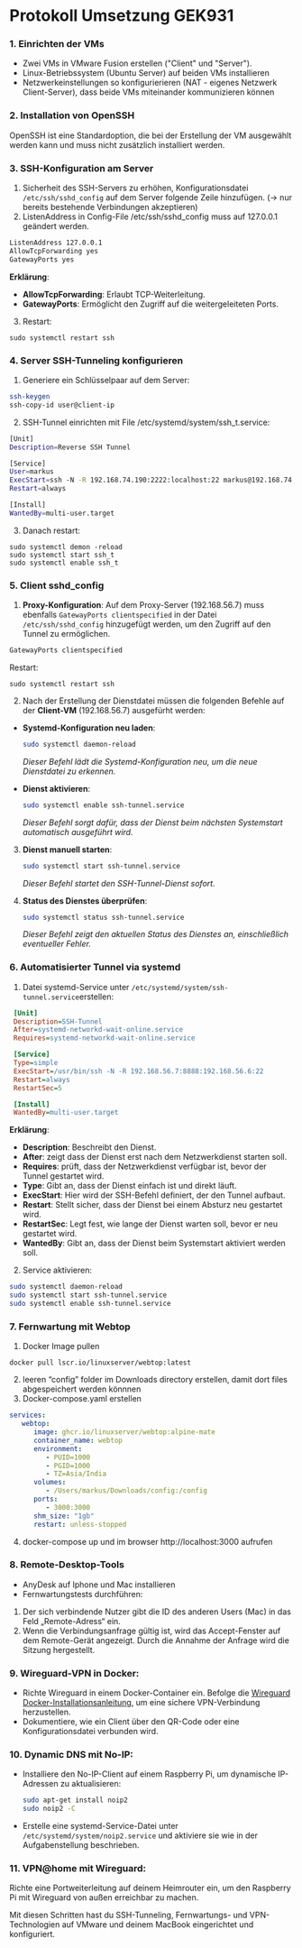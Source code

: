 # Protokoll Umsetzung GEK931

### 1. Einrichten der VMs

- Zwei VMs in VMware Fusion erstellen ("Client" und "Server").
- Linux-Betriebssystem (Ubuntu Server) auf beiden VMs installieren 
- Netzwerkeinstellungen so konfigurierieren (NAT - eigenes Netzwerk Client-Server), dass beide VMs miteinander kommunizieren können

### 2. Installation von OpenSSH
OpenSSH ist eine Standardoption, die bei der Erstellung der VM ausgewählt werden kann und muss nicht zusätzlich installiert werden.

### 3. SSH-Konfiguration am Server

1. Sicherheit des SSH-Servers zu erhöhen, Konfigurationsdatei `/etc/ssh/sshd_config` auf dem Server folgende Zeile hinzufügen. (-> nur bereits bestehende Verbindungen akzeptieren)
2. ListenAddress in Config-File /etc/ssh/sshd_config muss auf 127.0.0.1 geändert werden.

```bash
ListenAddress 127.0.0.1
AllowTcpForwarding yes
GatewayPorts yes
```

   **Erklärung**:
   - **AllowTcpForwarding**: Erlaubt TCP-Weiterleitung.
   - **GatewayPorts**: Ermöglicht den Zugriff auf die weitergeleiteten Ports.
   
3. Restart:
```
sudo systemctl restart ssh
```
### 4. Server SSH-Tunneling konfigurieren

1. Generiere ein Schlüsselpaar auf dem Server:
  ```bash
  ssh-keygen 
  ssh-copy-id user@client-ip
  ```

2. SSH-Tunnel einrichten mit File /etc/systemd/system/ssh_t.service:
```bash
[Unit]
Description=Reverse SSH Tunnel

[Service]
User=markus
ExecStart=ssh -N -R 192.168.74.190:2222:localhost:22 markus@192.168.74.190
Restart=always

[Install]
WantedBy=multi-user.target  
```
3. Danach restart:

```
sudo systemctl demon -reload
sudo systemctl start ssh_t
sudo systemctl enable ssh_t
```

### 5. Client sshd_config 
1. **Proxy-Konfiguration**: Auf dem Proxy-Server (192.168.56.7) muss ebenfalls `GatewayPorts clientspecified` in der Datei `/etc/ssh/sshd_config` hinzugefügt werden, um den Zugriff auf den Tunnel zu ermöglichen.

```bash
GatewayPorts clientspecified
```
Restart:
```
sudo systemctl restart ssh
```

2. Nach der Erstellung der Dienstdatei müssen die folgenden Befehle auf der **Client-VM** (192.168.56.7) ausgefürht werden:

* **Systemd-Konfiguration neu laden**:
   ```bash
   sudo systemctl daemon-reload
   ```
   *Dieser Befehl lädt die Systemd-Konfiguration neu, um die neue Dienstdatei zu erkennen.*

* **Dienst aktivieren**:
   ```bash
   sudo systemctl enable ssh-tunnel.service
   ```
   *Dieser Befehl sorgt dafür, dass der Dienst beim nächsten Systemstart automatisch ausgeführt wird.*

3. **Dienst manuell starten**:
   ```bash
   sudo systemctl start ssh-tunnel.service
   ```
   *Dieser Befehl startet den SSH-Tunnel-Dienst sofort.*

4. **Status des Dienstes überprüfen**:
   ```bash
   sudo systemctl status ssh-tunnel.service
   ```
   *Dieser Befehl zeigt den aktuellen Status des Dienstes an, einschließlich eventueller Fehler.*

### 6. Automatisierter Tunnel via systemd

1. Datei systemd-Service unter `/etc/systemd/system/ssh-tunnel.service`erstellen:
  ```ini
   [Unit]
   Description=SSH-Tunnel
   After=systemd-networkd-wait-online.service
   Requires=systemd-networkd-wait-online.service

   [Service]
   Type=simple
   ExecStart=/usr/bin/ssh -N -R 192.168.56.7:8888:192.168.56.6:22
   Restart=always
   RestartSec=5

   [Install]
   WantedBy=multi-user.target
   ```

   **Erklärung**:
   - **Description**: Beschreibt den Dienst.
   - **After**: zeigt dass der Dienst erst nach dem Netzwerkdienst starten soll.
   - **Requires**: prüft, dass der Netzwerkdienst verfügbar ist, bevor der Tunnel gestartet wird.
   - **Type**: Gibt an, dass der Dienst einfach ist und direkt läuft.
   - **ExecStart**: Hier wird der SSH-Befehl definiert, der den Tunnel aufbaut.
   - **Restart**: Stellt sicher, dass der Dienst bei einem Absturz neu gestartet wird.
   - **RestartSec**: Legt fest, wie lange der Dienst warten soll, bevor er neu gestartet wird.
   - **WantedBy**: Gibt an, dass der Dienst beim Systemstart aktiviert werden soll.

   2. Service aktivieren:
  ```bash
  sudo systemctl daemon-reload
  sudo systemctl start ssh-tunnel.service
  sudo systemctl enable ssh-tunnel.service
  ```

### 7. Fernwartung mit Webtop

1. Docker Image pullen

```
docker pull lscr.io/linuxserver/webtop:latest
```
2. leeren “config” folder im Downloads directory erstellen, damit dort files abgespeichert werden könnnen
3. Docker-compose.yaml erstellen

```yaml
services:
   webtop:
      image: ghcr.io/linuxserver/webtop:alpine-mate
      container_name: webtop
      environment:
         - PUID=1000
         - PGID=1000
         - TZ=Asia/India
      volumes:
         - /Users/markus/Downloads/config:/config
      ports:
         - 3000:3000
      shm_size: "1gb"
      restart: unless-stopped
```
4. docker-compose up und im browser http://localhost:3000 aufrufen

### 8. Remote-Desktop-Tools

* AnyDesk auf Iphone und  Mac installieren
* Fernwartungstests durchführen:
1. Der sich verbindende Nutzer gibt die ID des anderen Users (Mac) in das Feld „Remote-Adress“ ein. 
2. Wenn die Verbindungsanfrage gültig ist, wird das Accept-Fenster auf dem Remote-Gerät angezeigt. Durch die Annahme der Anfrage wird die Sitzung hergestellt. 
### 9. **Wireguard-VPN in Docker:**
   - Richte Wireguard in einem Docker-Container ein. Befolge die [Wireguard Docker-Installationsanleitung](https://www.wireguard.com/install/), um eine sichere VPN-Verbindung herzustellen.
   - Dokumentiere, wie ein Client über den QR-Code oder eine Konfigurationsdatei verbunden wird.

### 10. **Dynamic DNS mit No-IP:**
   - Installiere den No-IP-Client auf einem Raspberry Pi, um dynamische IP-Adressen zu aktualisieren:
     ```bash
     sudo apt-get install noip2
     sudo noip2 -C
     ```
   - Erstelle eine systemd-Service-Datei unter `/etc/systemd/system/noip2.service` und aktiviere sie wie in der Aufgabenstellung beschrieben.

### 11. **VPN@home mit Wireguard:**
   Richte eine Portweiterleitung auf deinem Heimrouter ein, um den Raspberry Pi mit Wireguard von außen erreichbar zu machen.

Mit diesen Schritten hast du SSH-Tunneling, Fernwartungs- und VPN-Technologien auf VMware und deinem MacBook eingerichtet und konfiguriert.

